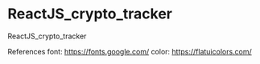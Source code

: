 # ReactJS_crypto_tracker

ReactJS_crypto_tracker

References
font: https://fonts.google.com/
color: https://flatuicolors.com/

